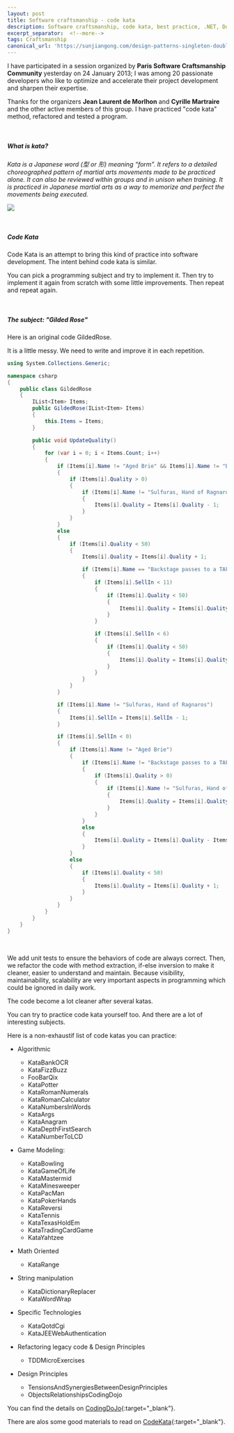 ```yaml
---
layout: post
title: Software craftsmanship - code kata
description: Software craftsmanship, code kata, best practice, .NET, Dotnet, C#, Csharp, Agile, Paris Software Craftsmanship
excerpt_separator:  <!--more-->
tags: Craftsmanship
canonical_url: 'https://sunjiangong.com/design-patterns-singleton-double-check-locking-singleton-lazy-initialization/'
---
```


I have participated in a session organized by **Paris Software Craftsmanship Community** yesterday on 24 January 2013; I was among 20 passionate developers who like to optimize and accelerate their project development and sharpen their expertise. 

Thanks for the organizers **Jean Laurent de Morlhon** and **Cyrille Martraire** and the other active members of this group. I have practiced "code kata" method, refactored and tested a program. 

<br />

##### What is kata?

*Kata is a Japanese word (型 or 形) meaning “form”. It refers to a detailed choreographed pattern of martial arts movements made to be practiced alone. It can also be reviewed within groups and in unison when training. It is practiced in Japanese martial arts as a way to memorize and perfect the movements being executed.*

<!--more-->

![](./../../../assets/images/2013-01-25-code-kata/code-kata.jpg)

<br />

##### Code Kata

Code Kata is an attempt to bring this kind of practice into software development. The intent behind code kata is similar. 

You can pick a programming subject and try to implement it. Then try to implement it again from scratch with some little improvements. Then repeat and repeat again.

<br />

##### The subject: "Gilded Rose"

Here is an original code GildedRose.

It is a little messy. We need to write and improve it in each repetition.

```csharp
using System.Collections.Generic;

namespace csharp
{
    public class GildedRose
    {
        IList<Item> Items;
        public GildedRose(IList<Item> Items)
        {
            this.Items = Items;
        }

        public void UpdateQuality()
        {
            for (var i = 0; i < Items.Count; i++)
            {
                if (Items[i].Name != "Aged Brie" && Items[i].Name != "Backstage passes to a TAFKAL80ETC concert")
                {
                    if (Items[i].Quality > 0)
                    {
                        if (Items[i].Name != "Sulfuras, Hand of Ragnaros")
                        {
                            Items[i].Quality = Items[i].Quality - 1;
                        }
                    }
                }
                else
                {
                    if (Items[i].Quality < 50)
                    {
                        Items[i].Quality = Items[i].Quality + 1;

                        if (Items[i].Name == "Backstage passes to a TAFKAL80ETC concert")
                        {
                            if (Items[i].SellIn < 11)
                            {
                                if (Items[i].Quality < 50)
                                {
                                    Items[i].Quality = Items[i].Quality + 1;
                                }
                            }

                            if (Items[i].SellIn < 6)
                            {
                                if (Items[i].Quality < 50)
                                {
                                    Items[i].Quality = Items[i].Quality + 1;
                                }
                            }
                        }
                    }
                }

                if (Items[i].Name != "Sulfuras, Hand of Ragnaros")
                {
                    Items[i].SellIn = Items[i].SellIn - 1;
                }

                if (Items[i].SellIn < 0)
                {
                    if (Items[i].Name != "Aged Brie")
                    {
                        if (Items[i].Name != "Backstage passes to a TAFKAL80ETC concert")
                        {
                            if (Items[i].Quality > 0)
                            {
                                if (Items[i].Name != "Sulfuras, Hand of Ragnaros")
                                {
                                    Items[i].Quality = Items[i].Quality - 1;
                                }
                            }
                        }
                        else
                        {
                            Items[i].Quality = Items[i].Quality - Items[i].Quality;
                        }
                    }
                    else
                    {
                        if (Items[i].Quality < 50)
                        {
                            Items[i].Quality = Items[i].Quality + 1;
                        }
                    }
                }
            }
        }
    }
}
```

<br />

We add unit tests to ensure the behaviors of code are always correct. Then, we refactor the code with method extraction, if-else inversion to make it cleaner, easier to understand and maintain. Because visibility, maintainability, scalability are very important aspects in programming which could be ignored in daily work.

The code become a lot cleaner after several katas.

You can try to practice code kata yourself too. And there are a lot of interesting subjects.

Here is a non-exhaustif list of code katas you can practice:

- Algorithmic
  - KataBankOCR
  - KataFizzBuzz
  - FooBarQix
  - KataPotter
  - KataRomanNumerals
  - KataRomanCalculator
  - KataNumbersInWords
  - KataArgs
  - KataAnagram
  - KataDepthFirstSearch
  - KataNumberToLCD

- Game Modeling:
  - KataBowling
  - KataGameOfLife
  - KataMastermid
  - KataMinesweeper
  - KataPacMan
  - KataPokerHands
  - KataReversi
  - KataTennis
  - KataTexasHoldEm
  - KataTradingCardGame
  - KataYahtzee

- Math Oriented
  - KataRange
  
- String manipulation
  - KataDictionaryReplacer
  - KataWordWrap

- Specific Technologies
  - KataQotdCgi
  - KataJEEWebAuthentication

- Refactoring legacy code & Design Principles
  - TDDMicroExercises

- Design Principles
  - TensionsAndSynergiesBetweenDesignPrinciples
  - ObjectsRelationshipsCodingDojo

You can find the details on [CodingDoJo](https://codingdojo.org/KataCatalogue/){:target="_blank"}.

There are alos some good materials to read on [CodeKata](http://codekata.com/){:target="_blank"}.